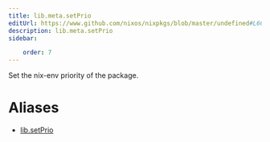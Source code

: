 ```yaml
---
title: lib.meta.setPrio
editUrl: https://www.github.com/nixos/nixpkgs/blob/master/undefined#L66C13
description: lib.meta.setPrio
sidebar:

    order: 7
---
```


Set the nix-env priority of the package.


# Aliases

- [lib.setPrio](/nix-doc-comments/reference/lib/lib-setprio)


